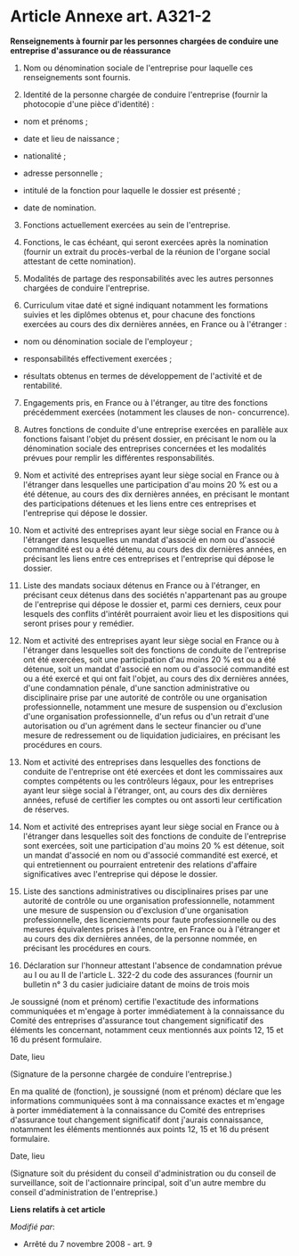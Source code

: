 # Article Annexe art. A321-2

**Renseignements à fournir par les personnes chargées de conduire une entreprise d'assurance ou de réassurance**

1. Nom ou dénomination sociale de l'entreprise pour laquelle ces renseignements sont fournis.

2. Identité de la personne chargée de conduire l'entreprise (fournir la photocopie d'une pièce d'identité) :

- nom et prénoms ;

- date et lieu de naissance ;

- nationalité ;

- adresse personnelle ;

- intitulé de la fonction pour laquelle le dossier est présenté ;

- date de nomination.

3. Fonctions actuellement exercées au sein de l'entreprise.

4. Fonctions, le cas échéant, qui seront exercées après la nomination (fournir un extrait du procès-verbal de la réunion de
l'organe social attestant de cette nomination).

5. Modalités de partage des responsabilités avec les autres personnes chargées de conduire l'entreprise.

6. Curriculum vitae daté et signé indiquant notamment les formations suivies et les diplômes obtenus et, pour chacune des
fonctions exercées au cours des dix dernières années, en France ou à l'étranger :

- nom ou dénomination sociale de l'employeur ;

- responsabilités effectivement exercées ;

- résultats obtenus en termes de développement de l'activité et de rentabilité.

7. Engagements pris, en France ou à l'étranger, au titre des fonctions précédemment exercées (notamment les clauses de non-
concurrence).

8. Autres fonctions de conduite d'une entreprise exercées en parallèle aux fonctions faisant l'objet du présent dossier, en
précisant le nom ou la dénomination sociale des entreprises concernées et les modalités prévues pour remplir les différentes
responsabilités.

9. Nom et activité des entreprises ayant leur siège social en France ou à l'étranger dans lesquelles une participation d'au
moins 20 % est ou a été détenue, au cours des dix dernières années, en précisant le montant des participations détenues et
les liens entre ces entreprises et l'entreprise qui dépose le dossier.

10. Nom et activité des entreprises ayant leur siège social en France ou à l'étranger dans lesquelles un mandat d'associé en
nom ou d'associé commandité est ou a été détenu, au cours des dix dernières années, en précisant les liens entre ces
entreprises et l'entreprise qui dépose le dossier.

11. Liste des mandats sociaux détenus en France ou à l'étranger, en précisant ceux détenus dans des sociétés n'appartenant
pas au groupe de l'entreprise qui dépose le dossier et, parmi ces derniers, ceux pour lesquels des conflits d'intérêt
pourraient avoir lieu et les dispositions qui seront prises pour y remédier.

12. Nom et activité des entreprises ayant leur siège social en France ou à l'étranger dans lesquelles soit des fonctions de
conduite de l'entreprise ont été exercées, soit une participation d'au moins 20 % est ou a été détenue, soit un mandat
d'associé en nom ou d'associé commandité est ou a été exercé et qui ont fait l'objet, au cours des dix dernières années,
d'une condamnation pénale, d'une sanction administrative ou disciplinaire prise par une autorité de contrôle ou une
organisation professionnelle, notamment une mesure de suspension ou d'exclusion d'une organisation professionnelle, d'un
refus ou d'un retrait d'une autorisation ou d'un agrément dans le secteur financier ou d'une mesure de redressement ou de
liquidation judiciaires, en précisant les procédures en cours.

13. Nom et activité des entreprises dans lesquelles des fonctions de conduite de l'entreprise ont été exercées et dont les
commissaires aux comptes compétents ou les contrôleurs légaux, pour les entreprises ayant leur siège social à l'étranger,
ont, au cours des dix dernières années, refusé de certifier les comptes ou ont assorti leur certification de réserves.

14. Nom et activité des entreprises ayant leur siège social en France ou à l'étranger dans lesquelles soit des fonctions de
conduite de l'entreprise sont exercées, soit une participation d'au moins 20 % est détenue, soit un mandat d'associé en nom
ou d'associé commandité est exercé, et qui entretiennent ou pourraient entretenir des relations d'affaire significatives avec
l'entreprise qui dépose le dossier.

15. Liste des sanctions administratives ou disciplinaires prises par une autorité de contrôle ou une organisation
professionnelle, notamment une mesure de suspension ou d'exclusion d'une organisation professionnelle, des licenciements pour
faute professionnelle ou des mesures équivalentes prises à l'encontre, en France ou à l'étranger et au cours des dix
dernières années, de la personne nommée, en précisant les procédures en cours.

16. Déclaration sur l'honneur attestant l'absence de condamnation prévue au I ou au II de l'article L. 322-2 du code des
assurances (fournir un bulletin n° 3 du casier judiciaire datant de moins de trois mois 

Je soussigné (nom et prénom) certifie l'exactitude des informations communiquées et m'engage à porter immédiatement à la
connaissance du Comité des entreprises d'assurance tout changement significatif des éléments les concernant, notamment ceux
mentionnés aux points 12, 15 et 16 du présent formulaire.

Date, lieu

(Signature de la personne chargée de conduire l'entreprise.)

En ma qualité de (fonction), je soussigné (nom et prénom) déclare que les informations communiquées sont à ma connaissance
exactes et m'engage à porter immédiatement à la connaissance du Comité des entreprises d'assurance tout changement
significatif dont j'aurais connaissance, notamment les éléments mentionnés aux points 12, 15 et 16 du présent formulaire.

Date, lieu

(Signature soit du président du conseil d'administration ou du conseil de surveillance, soit de l'actionnaire principal, soit
d'un autre membre du conseil d'administration de l'entreprise.)

**Liens relatifs à cet article**

_Modifié par_:

  - Arrêté du 7 novembre 2008 - art. 9
